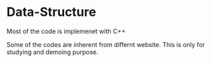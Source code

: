 # Data-Structure

Most of the code is implemenet with C++

Some of the codes are inherent from differnt website. This is only for studying and demoing purpose. 
